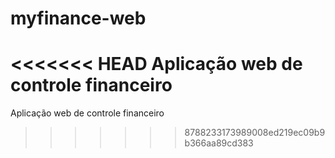 # myfinance-web
<<<<<<< HEAD
Aplicação web de controle financeiro
=======
Aplicação web de controle financeiro
>>>>>>> 8788233173989008ed219ec09b9b366aa89cd383
